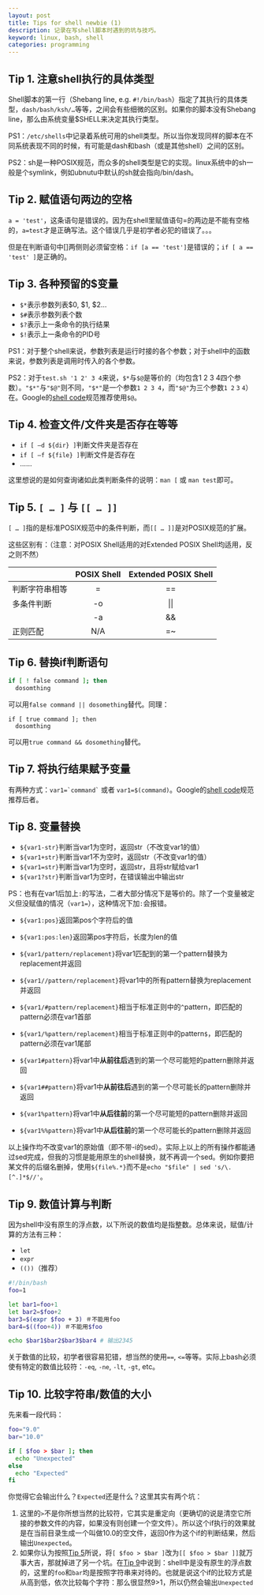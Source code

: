 ```yaml
---
layout: post
title: Tips for shell newbie (1)
description: 记录在写shell脚本时遇到的坑与技巧。
keyword: linux, bash, shell
categories: programming
---
```


## Tip 1. 注意shell执行的具体类型 

Shell脚本的第一行（Shebang line, e.g. `#!/bin/bash`）指定了其执行的具体类型，`dash/bash/ksh/…`等等，之间会有些细微的区别。如果你的脚本没有Shebang line，那么由系统变量$SHELL来决定其执行类型。

PS1：`/etc/shells`中记录着系统可用的shell类型。所以当你发现同样的脚本在不同系统表现不同的时候，有可能是dash和bash（或是其他shell）之间的区别。

PS2：sh是一种POSIX规范，而众多的shell类型是它的实现。linux系统中的sh一般是个symlink，例如ubnutu中默认的sh就会指向/bin/dash。

## Tip 2. 赋值语句两边的空格

`a = 'test'`，这条语句是错误的。因为在shell里赋值语句=的两边是不能有空格的，`a=test`才是正确写法。这个错误几乎是初学者必犯的错误了。。。

但是在判断语句中[]两侧则必须留空格：`if [a == 'test']`是错误的；`if [ a == 'test' ]`是正确的。

## Tip 3. 各种预留的$变量

- `$*`表示参数列表$0, $1, $2…
- `$#`表示参数列表个数
- `$?`表示上一条命令的执行结果
- `$!`表示上一条命令的PID号

PS1：对于整个shell来说，参数列表是运行时接的各个参数；对于shell中的函数来说，参数列表是调用时传入的各个参数。

PS2：对于`test.sh '1 2' 3 4`来说，`$*`与`$@`是等价的（均包含1 2 3 4四个参数）。`"$*"`与`"$@"`则不同，`"$*"`是一个参数`1 2 3 4`，而`"$@"`为三个参数`1 2` `3` `4`）在。Google的[shell code](http://google-styleguide.googlecode.com/svn/trunk/shell.xml)规范推荐使用`$@`。

## Tip 4. 检查文件/文件夹是否存在等等

- `if [ –d ${dir} ]`判断文件夹是否存在
- `if [ –f ${file} ]`判断文件是否存在
- ……

这里想说的是如何查询诸如此类判断条件的说明：`man [` 或 `man test`即可。

## <a name="tip5"></a>Tip 5. `[ … ]` 与 `[[ … ]]`

`[ … ]`指的是标准POSIX规范中的条件判断，而`[[ … ]]`是对POSIX规范的扩展。

这些区别有：（注意：对POSIX Shell适用的对Extended POSIX Shell均适用，反之则不然）

|               | POSIX Shell   | Extended POSIX Shell  |
| ------------- |:-------------:|:---------------------:|
| 判断字符串相等  | =             | ==                    |
| 多条件判断      | -o            | \|\|                  |
|                | -a           | &&                    |
| 正则匹配        | N/A          | =~                    |

## Tip 6. 替换if判断语句

```bash
if [ ! false command ]; then 
  dosomthing
```
可以用`false command || dosomething`替代。同理：
```
if [ true command ]; then
  dosomthing
```
可以用`true command && dosomething`替代。

## Tip 7. 将执行结果赋予变量

有两种方式：`` var1=`command` `` 或者 `var1=$(command)`。Google的[shell code](http://google-styleguide.googlecode.com/svn/trunk/shell.xml)规范推荐后者。

## Tip 8. 变量替换

- `${var1-str}`判断当var1为空时，返回str（不改变var1的值）
- `${var1+str}`判断当var1不为空时，返回str（不改变var1的值）
- `${var1=str}`判断当var1为空时，返回str，且将str赋给var1
- `${var1?str}`判断当var1为空时，在错误输出中输出str

PS：也有在var1后加上`:`的写法，二者大部分情况下是等价的。除了一个变量被定义但没赋值的情况（`var1=`），这种情况下加`:`会报错。

- `${var1:pos}`返回第pos个字符后的值
- `${var1:pos:len}`返回第pos字符后，长度为len的值
- `${var1/pattern/replacement}`将var1匹配到的第一个pattern替换为replacement并返回
- `${var1//pattern/replacement}`将var1中的所有pattern替换为replacement并返回
- `${var1/#pattern/replacement}`相当于标准正则中的`^`pattern，即匹配的pattern必须在var1首部
- `${var1/%pattern/replacement}`相当于标准正则中的pattern`$`，即匹配的pattern必须在var1尾部

- `${var1#pattern}`将var1中**从前往后**遇到的第一个尽可能短的pattern删除并返回
- `${var1##pattern}`将var1中**从前往后**遇到的第一个尽可能长的pattern删除并返回
- `${var1%pattern}`将var1中**从后往前**的第一个尽可能短的pattern删除并返回
- `${var1%%pattern}`将var1中**从后往前**的第一个尽可能长的pattern删除并返回

以上操作均不改变var1的原始值（即不带-i的sed）。实际上以上的所有操作都能通过sed完成，但我的习惯是能用原生的shell替换，就不再调一个sed。例如你要把某文件的后缀名删掉，使用`${file%.*}`而不是`echo "$file" | sed 's/\.[^.]*$//'`。

## <a name="tip9"></a>Tip 9. 数值计算与判断

因为shell中没有原生的浮点数，以下所说的数值均是指整数。总体来说，赋值/计算的方法有三种：

- `let`
- `expr`
- `(())`（推荐）

```bash
#!/bin/bash
foo=1

let bar1=foo+1
let bar2=$foo+2
bar3=$(expr $foo + 3) ＃不能用foo
bar4=$((foo+4)) ＃不能用$foo

echo $bar1$bar2$bar3$bar4 # 输出2345
```

关于数值的比较，初学者很容易犯错，想当然的使用`==`, `<=`等等。实际上bash必须使有特定的数值比较符：`-eq`, `-ne`, `-lt`, `-gt`, etc。

## Tip 10. 比较字符串/数值的大小

先来看一段代码：

```bash
foo="9.0"
bar="10.0"

if [ $foo > $bar ]; then
  echo "Unexpected"
else
  echo "Expected"
fi
```

你觉得它会输出什么？`Expected`还是什么？这里其实有两个坑：

1. 这里的`>`不是你所想当然的比较符，它其实是重定向（更确切的说是清空它所接的参数文件的内容，如果没有则创建一个空文件）。所以这个if执行的效果就是在当前目录生成一个叫做10.0的空文件，返回0作为这个if的判断结果，然后输出`Unexpected`。
1. 如果你认为按照[Tip 5](#tip5)所说，将`[ $foo > $bar ]`改为`[[ $foo > $bar ]]`就万事大吉，那就掉进了另一个坑。在[Tip 9](#tip9)中说到：shell中是没有原生的浮点数的，这里的`foo`和`bar`均是按照字符串来对待的。也就是说这个if的比较方式是从高到低，依次比较每个字符：那么很显然9>1，所以仍然会输出`Unexpected`
